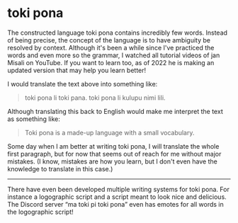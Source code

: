 # toki pona

The constructed language toki pona contains incredibly few words.  Instead of being precise, the concept of the
language is to have ambiguity be resolved by context.  Although it's been a while since I've practiced the words and
even more so the grammar, I watched all tutorial videos of jan Misali on YouTube.  If you want to learn too, as of 2022
he is making an updated version that may help you learn better!

I would translate the text above into something like:

> toki pona li toki pana.  toki pona li kulupu nimi lili.

Although translating this back to English would make me interpret the text as something like:

> Toki pona is a made-up language with a small vocabulary.

Some day when I am better at writing toki pona, I will translate the whole first paragraph, but for now that seems
out of reach for me without major mistakes.  (I know, mistakes are how you learn, but I don't even have the knowledge
to translate in this case.)

---

There have even been developed multiple writing systems for toki pona.  For instance a logographic script and a script
meant to look nice and delicious.  The Discord server “ma toki pi toki pona” even has emotes for all words in the
logographic script!
